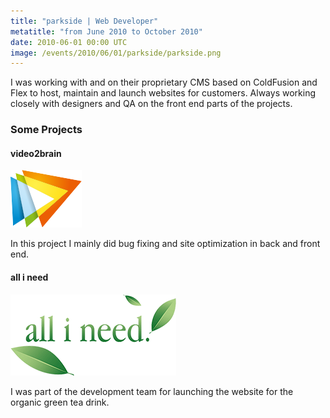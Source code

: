 ```yaml
---
title: "parkside | Web Developer"
metatitle: "from June 2010 to October 2010"
date: 2010-06-01 00:00 UTC
image: /events/2010/06/01/parkside/parkside.png
---
```


I was working with and on their proprietary CMS based on ColdFusion and Flex to host, maintain and launch websites for customers. Always working closely with designers and QA on the front end parts of the projects.

### Some Projects

#### video2brain

![video2brain Logo](/events/2010/06/01/parkside/video2brain.png)

In this project I mainly did bug fixing and site optimization in back and front end.

#### all i need

![all i need Logo](/events/2010/06/01/parkside/allineed.png)

I was part of the development team for launching the website for the organic green tea drink.
